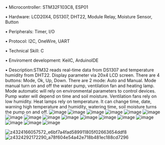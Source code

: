 •	Microcontroller: STM32F103C8, ESP01

•	Hardware: LCD20X4, DS1307, DHT22, Module Relay, Moisture Sensor, Button

•	Peripherals: Timer, I/O

•	Protocol: I2C, OneWire, UART

•	Technical Skill: C

•	Enviroment development: KeilC, ArduinoIDE

•	Description:STM32 reads real-time data from DS1307 and temperature humidity from DHT22. Display parameter via 20x4 LCD screen. There are 4 buttons: Mode, Ok, Up, Down. There are 2 mode: Auto and Manual. 
Mode manual turn on and off the water pump, ventilation fan and heating lamp.
Mode automatic will rely on environmental parameters to control devices. Pump water  will depend on time and soil moisture. Ventilation fans rely on low humidity. Heat lamps rely on temperature. It can change time, date, warning high temperature and humidity, watering time, soil moisture turns the pump on and off.
![image](https://github.com/Tuoiio/IoT_NongNghiep/assets/158831746/aa678201-d934-43b4-9a02-b09dff6772f2)
![image](https://github.com/Tuoiio/IoT_NongNghiep/assets/158831746/3f338fe2-a045-464d-8729-d5bcfa9dfba0)
![image](https://github.com/Tuoiio/IoT_NongNghiep/assets/158831746/1afeedc3-0c1f-4c9a-b8f0-2407273f46e4)
![image](https://github.com/Tuoiio/IoT_NongNghiep/assets/158831746/1a3fdbf0-72b0-46cd-8f52-a6004397e1a4)
![image](https://github.com/Tuoiio/IoT_NongNghiep/assets/158831746/0d8b97de-a8ee-4f4d-b20c-76a08600cbc9)
![image](https://github.com/Tuoiio/IoT_NongNghiep/assets/158831746/acfe33ff-7e77-4c5f-8df2-c098284b2b33)
![image](https://github.com/Tuoiio/IoT_NongNghiep/assets/158831746/987af26e-0980-44dd-b2cd-416a2dd176ca)
![image](https://github.com/Tuoiio/IoT_NongNghiep/assets/158831746/7d959338-ee43-46fc-bce9-997ae0688e6f)
![image](https://github.com/Tuoiio/IoT_NongNghiep/assets/158831746/8a3d0d93-ce87-4840-99c3-ebdadac3d244)
![image](https://github.com/Tuoiio/IoT_NongNghiep/assets/158831746/f74c52e3-2d78-497f-b899-9d12ad4dac19)
![image](https://github.com/Tuoiio/IoT_NongNghiep/assets/158831746/51862f21-fbf1-44c2-843b-d0fdd1194c9c)
![image](https://github.com/Tuoiio/IoT_NongNghiep/assets/158831746/871449be-dc71-4b9a-b1f8-1112ed5eca7f)
![image](https://github.com/Tuoiio/IoT_NongNghiep/assets/158831746/e8f30f37-79b6-43fa-8b87-1f010802fac2)
![image](https://github.com/Tuoiio/IoT_NongNghiep/assets/158831746/9aaedb8f-f9fd-4bf9-8a5b-17ea2e6d946a)
![image](https://github.com/Tuoiio/IoT_NongNghiep/assets/158831746/228b6901-5181-4f8f-b6f5-b73a9ddc3ad1)
![image](https://github.com/Tuoiio/IoT_NongNghiep/assets/158831746/5208da5f-6957-4bbb-89a1-75863087ef87)
![image](https://github.com/Tuoiio/IoT_NongNghiep/assets/158831746/625b6bb3-4c8a-4ed7-9a1a-00e26e136ef1)

![z4324166057572_e6bf7a4fad589911805f02663654ddf8](https://github.com/Tuoiio/IoT_NongNghiep/assets/158831746/2fb2c714-c92b-49bf-a6ed-e5b671f6b2cd)
![z4324292172290_a78f604e54a42e718b481ec188cd7296](https://github.com/Tuoiio/IoT_NongNghiep/assets/158831746/f1edcc61-a185-4698-8cce-95aae3ba20d1)


